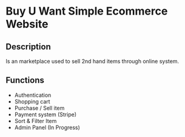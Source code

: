 <h1>Buy U Want Simple Ecommerce Website</h1>

## Description

Is an marketplace used to sell 2nd hand items through online system.

## Functions

- Authentication
- Shopping cart 
- Purchase / Sell item
- Payment system (Stripe)
- Sort & Filter Item
- Admin Panel (In Progress)


